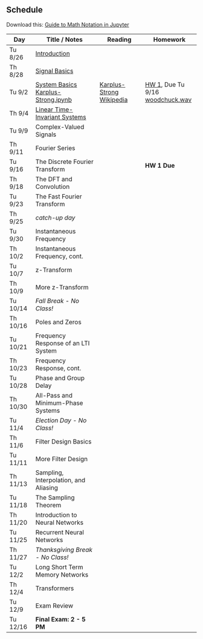 ## Schedule

Download this: [Guide to Math Notation in Jupyter](examples/MathNotationGuide.ipynb)


| Day      | Title / Notes                                                                                           | Reading                                                                                   | Homework                                                                           |
|----------|---------------------------------------------------------------------------------------------------------|-------------------------------------------------------------------------------------------|------------------------------------------------------------------------------------|
| Tu 8/26  | [Introduction](lectures/L00-Introduction.pdf)                                                           |                                                                                           |                                                                                    |
| Th 8/28  | [Signal Basics](lectures/L01-SignalBasics.pdf)                                                          |                                                                                           |                                                                                    |
| Tu 9/2   | [System Basics](lectures/L02-SystemBasics.pdf)<br>[Karplus-Strong.ipynb](examples/Karplus-Strong.ipynb) | [Karplus-Strong Wikipedia](https://en.wikipedia.org/wiki/Karplus-Strong_string_synthesis) | [HW 1](homeworks/hw1.pdf), Due Tu 9/16<br>[woodchuck.wav](homeworks/woodchuck.wav) |
| Th 9/4   | [Linear Time-Invariant Systems](lectures/L03-LTISystems.pdf)                                            |                                                                                           |                                                                                    |
| Tu 9/9   | Complex-Valued Signals                                                                                  |                                                                                           |                                                                                    |
| Th 9/11  | Fourier Series                                                                                          |                                                                                           |                                                                                    |
| Tu 9/16  | The Discrete Fourier Transform                                                                          |                                                                                           | **HW 1 Due**                                                                                   |
| Th 9/18  | The DFT and Convolution                                                                                 |                                                                                           |                                                                                    |
| Tu 9/23  | The Fast Fourier Transform                                                                              |                                                                                           |                                                                                    |
| Th 9/25  | *catch-up day*                                                                                          |                                                                                           |                                                                                    |
| Tu 9/30  | Instantaneous Frequency                                                                                 |                                                                                           |                                                                                    |
| Th 10/2  | Instantaneous Frequency, cont.                                                                          |                                                                                           |                                                                                    |
| Tu 10/7  | z-Transform                                                                                             |                                                                                           |                                                                                    |
| Th 10/9  | More z-Transform                                                                                        |                                                                                           |                                                                                    |
| Tu 10/14 | *Fall Break - No Class!*                                                                                |                                                                                           |                                                                                    |
| Th 10/16 | Poles and Zeros                                                                                         |                                                                                           |                                                                                    |
| Tu 10/21 | Frequency Response of an LTI System                                                                     |                                                                                           |                                                                                    |
| Th 10/23 | Frequency Response, cont.                                                                               |                                                                                           |                                                                                    |
| Tu 10/28 | Phase and Group Delay                                                                                   |                                                                                           |                                                                                    |
| Th 10/30 | All-Pass and Minimum-Phase Systems                                                                      |                                                                                           |                                                                                    |
| Tu 11/4  | *Election Day - No Class!*                                                                              |                                                                                           |                                                                                    |
| Th 11/6  | Filter Design Basics                                                                                    |                                                                                           |                                                                                    |
| Tu 11/11 | More Filter Design                                                                                      |                                                                                           |                                                                                    |
| Th 11/13 | Sampling, Interpolation, and Aliasing                                                                   |                                                                                           |                                                                                    |
| Tu 11/18 | The Sampling Theorem                                                                                    |                                                                                           |                                                                                    |
| Th 11/20 | Introduction to Neural Networks                                                                         |                                                                                           |                                                                                    |
| Tu 11/25 | Recurrent Neural Networks                                                                               |                                                                                           |                                                                                    |
| Th 11/27 | *Thanksgiving Break - No Class!*                                                                        |                                                                                           |                                                                                    |
| Tu 12/2  | Long Short Term Memory Networks                                                                         |                                                                                           |                                                                                    |
| Th 12/4  | Transformers                                                                                            |                                                                                           |                                                                                    |
| Tu 12/9  | Exam Review                                                                                             |                                                                                           |                                                                                    |
| Tu 12/16 | **Final Exam: 2 - 5 PM**                                                                                |                                                                                           |                                                                                    |
